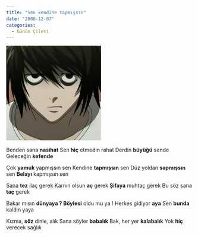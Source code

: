 ```yaml
---
title: "Sen kendine tapmışsın"
date: "2008-12-07"
categories: 
  - Günün Çilesi
---
```


[![45551011pf3.jpg](../uploads/2008/12/45551011pf3.jpg)](../uploads/2008/12/45551011pf3.jpg "45551011pf3.jpg")

Benden sana **nasihat** Sen **hiç** etmedin rahat Derdin **büyüğü** sende Geleceğin **kefende**

Çok **yamuk** yapmışsın sen Kendine **tapmışsın** sen Düz yoldan **sapmışsın** sen **Belayı** kapmışsın sen

Sana **tez** ilaç gerek Karnın olsun **aç** gerek **Şifaya** muhtaç gerek Bu söz sana **taç** gerek

Bakar mısın **dünyaya ? Böylesi** oldu mu ya ! Herkes gidiyor **aya** Sen **bunda** kaldın yaya

Kızma, **söz** dinle, alık Sana söyler **babalık** Bak, her yer **kalabalık** Yok **hiç** verecek sağlık
